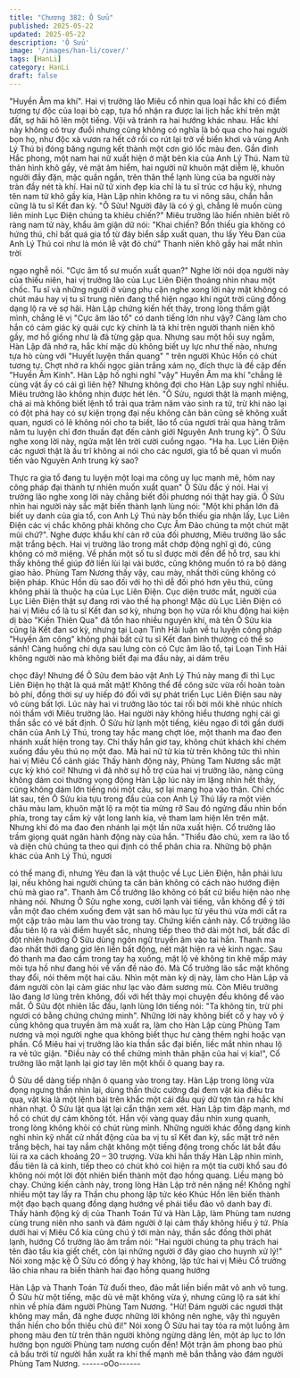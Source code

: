 ```yaml
---
title: "Chương 382: Ô Sửu"
published: 2025-05-22
updated: 2025-05-22
description: 'Ô Sửu'
image: '/images/han-li/cover/'
tags: [HanLi]
category: HanLi
draft: false
---
```


"Huyền Âm ma khí".
Hai vị trưởng lão Miêu cổ nhìn qua loại hắc khí có điểm tương tự
độc của loại bò cạp, tựa hồ nhận ra được lai lịch hắc khí trên mặt
đất, sợ hãi hô lên một tiếng.
Vội vã tránh ra hai hướng khác nhau.
Hắc khí này không có truy đuổi nhưng cũng không có nghĩa là bỏ
qua cho hai người bọn họ, như độc xà vươn ra hết cở rồi co rút lại
trở về biển khơi và vùng Anh Lý Thú bị đóng băng ngưng kết
thành một cơn gió lốc màu đen.
Gần đỉnh Hắc phong, một nam hai nữ xuất hiện ở mặt bên kia của
Anh Lý Thú.
Nam tử thân hình khô gầy, vẻ mặt âm hiểm, hai người nữ khuôn
mặt diễm lệ, khuôn người đầy đặn, mặc quần ngắn, trên thân thể
lạnh lùng của ba người này tràn đầy nét tà khí.
Hai nữ tử xinh đẹp kia chỉ là tu sĩ trúc cơ hậu kỳ, nhưng tên nam
tử khô gầy kia, Hàn Lập nhìn không ra tu vi nông sâu, chắn hẳn
cũng là tu sĩ Kết đan kỳ.
"Ô Sửu! Người đây là có ý gì, chẳng lẽ muốn cùng liên minh Lục
Điện chúng ta khiêu chiến?"
Miêu trưởng lão hiển nhiên biết rõ ràng nam tử này, khẩu âm giận
dữ nói:
"Khai chiến? Bổn thiếu gia không có hứng thú, chỉ bất quá gia tổ
từ đáy biển sắp xuất quan, thu lấy Yêu Đan của Anh Lý Thú coi
như là món lễ vật đó chứ" Thanh niên khô gầy hai mắt nhìn trời

ngạo nghễ nói.
"Cực âm tổ sư muốn xuất quan?"
Nghe lời nói dọa người này của thiếu niên, hai vị trưởng lão của
Lục Liên Điện thoáng nhìn nhau một chốc.
Tu sĩ và những người ở vùng phụ cận nghe xong lời này mặt
không có chút máu hay vị tu sĩ trung niên đang thể hiện ngạo khí
ngút trời cũng đồng dạng lộ ra vẻ sợ hãi.
Hàn Lập chứng kiến hết thảy, trong lòng thầm giật mình, chẳng lẽ
vị "Cực âm lão tổ" có danh tiếng lớn như vậy?
Càng làm cho hắn có cảm giác kỳ quái cực kỳ chính là tà khí trên
người thanh niên khô gầy, mơ hồ giống như là đã từng gặp qua.
Nhưng sau một hồi suy ngẫm, Hàn Lập đã nhớ ra, hắc khí mặc
dù không biết uy lực như thế nào, nhưng tựa hò cùng với "Huyết
luyện thần quang" " trên người Khúc Hồn có chút tương tự. Chợt
nhớ ra khối ngọc giản trắng xám nọ, đích thực là đề cập đến
"Huyền Âm Kinh".
Hàn Lập hồ nghi nghĩ "vậy" Huyền Âm ma khí "chẳng lẽ cùng vật
ấy có cái gì liên hệ?
Nhưng không đợi cho Hàn Lập suy nghĩ nhiều. Miêu trưởng lão
không nhịn được hét lên.
"Ô Sửu, ngươi thật là mạnh miệng, chả ai mà không biết lệnh tổ
trải qua trăm năm vào sinh ra tử, trừ khi nào lại có đột phá hay có
sự kiện trọng đại nếu không căn bản cũng sẽ không xuất quan,
ngươi có lẽ không nói cho ta biết, lão tổ của ngươi trải qua hàng
trăm năm tu luyện chỉ đơn thuần đạt đến cảnh giới Nguyên Anh
trung kỳ".
Ô Sửu nghe xong lời này, ngửa mặt lên trời cười cuồng ngạo.
"Ha ha. Lục Liên Điện các ngươi thật là ấu trĩ không ai nói cho các
ngươi, gia tổ bế quan vì muốn tiến vào Nguyên Anh trung kỳ sao?

Thực ra gia tổ đang tu luyện một loại ma công uy lục mạnh mẽ,
hôm nay công pháp đại thành tự nhiên muốn xuất quan" Ô Sửu
đắc ý nói.
Hai vị trưởng lão nghe xong lời này chẳng biết đối phương nói
thật hay giả.
Ô Sửu nhìn hai người này sắc mặt biến thành lạnh lùng nói: "Một
khi phần lớn đã biết uy danh của gia tổ, con Anh Lý Thú này bổn
thiếu gia nhận lấy, Lục Liên Điện các vị chắc không phải không
cho Cực Âm Đảo chúng ta một chút mặt mũi chứ?".
Nghe được khẩu khí càn rỡ của đối phương, Miêu trưởng lão sắc
mặt trắng bệch.
Hai vị trưởng lão trong mắt chớp động nghĩ gì đó, cũng không có
mở miệng.
Về phần một số tu sĩ được mời đến để hỗ trợ, sau khi thấy không
thể giúp đỡ liền lùi lại vài bước, cũng không muốn tỏ ra bộ dáng
giao hảo.
Phùng Tam Nương thấy vậy, cau mày, nhất thời cũng không có
biện pháp.
Khúc Hồn dù sao đối với họ thì dễ đối phó hơn yêu thú, cũng
không phài là thuộc hạ của Lục Liên Điện.
Cục diện trước mắt, người của Lục Liên Điện thật sự đang rơi vào
thế hạ phong!
Mặc dù Lục Liên Điện có hai vị Miêu cổ là tu sĩ Kết đan sơ kỳ,
nhưng bọn họ vừa rồi khu động hai kiện dị bào "Kiền Thiên Qua"
đã tổn hao nhiều nguyên khí, mà tên Ô Sửu kia cũng là Kết đan
sơ kỳ, nhưng tại Loạn Tinh Hải luận về tu luyện công pháp
"Huyền âm công" không phải bất cứ tu sĩ Kết đan bình thường có
thể so sánh!
Càng huống chi dựa sau lưng còn có Cực âm lão tổ, tại Loạn Tinh
Hải không người nào mà không biết đại ma đầu này, ai dám trêu

chọc đây!
Nhưng để Ô Sửu đem bảo vật Anh Lý Thú này mang đi thì Lục
Liên Điện họ thật là quá mất mặt!
Không thể để công sức vừa rồi hoàn toàn bỏ phí, đồng thời sự uy
hiếp đó đối với sự phát triển Lục Liên Điện sau này vô cùng bất
lợi.
Lúc này hai vi trưởng lão tóc tai rối bời môi khẽ nhúc nhích nói
thầm với Miêu trưởng lão. Hai người này không hiểu thương nghị
cái gì thần sắc có vẻ bất định.
Ô Sửu hừ lạnh một tiếng, kiêu ngạo đi tới gần dưới chân của Anh
Lý Thú, trong tay hắc mang chợt lóe, một thanh ma đao đen
nhánh xuất hiện trong tay.
Chỉ thấy hắn giơ tay, không chút khách khí chém xuống đầu yêu
thú nọ một đao. Mà hai nữ tử kia từ trên không tức thì nhìn hai vị
Miêu Cổ cảnh giác
Thấy hành động này, Phùng Tam Nương sắc mặt cực kỳ khó coi!
Nhưng vì đã nhờ sự hỗ trợ của hai vị trưởng lão, nàng cũng
không dám coi thường vọng động
Hàn Lập lúc này im lặng nhìn hết thảy, cũng không dám lớn tiếng
nói một câu, sợ lại mang họa vào thân.
Chỉ chốc lát sau, tên Ô Sửu kia tựu trong đầu của con Anh Lý Thú
lấy ra một viên châu màu lam, khuôn mặt lộ ra một tia mừng rỡ
Sau đó ngửng đầu nhìn bốn phía, trong tay cầm kỳ vật long lanh
kia, vẻ tham lam hiện lên trên mặt.
Nhưng khi đó ma đao đen nhánh lại một lần nữa xuất hiện. Cổ
trưởng lão trầm giọng quát ngăn hành động này của hắn.
"Thiểu đảo chủ, xem ra lão tổ và diện chủ chúng ta theo qui định
có thể phân chia ra. Những bộ phận khác của Anh Lý Thú, ngươi

có thể mang đi, nhưng Yêu đan là vật thuộc về Lục Liên Điện, hẳn
phải lưu lại, nếu không hai người chúng ta căn bản không có cách
nào hướng điện chủ mà giao ra".
Thanh âm Cổ trưởng lão không có bất cứ biểu hiện nào nhẹ
nhàng nói.
Nhưng Ô Sửu nghe xong, cười lạnh vài tiếng, vẫn không để ý tới
vẫn một đao chém xuống đem vật san hô màu lục từ yêu thú vừa
mới cắt ra một cặp trảo màu lam thu vào trong tay.
Chứng kiến cảnh này. Cổ trưởng lão đầu tiên lộ ra vài điểm huyết
sắc, nhưng tiếp theo thở dài một hơi, bất đắc dĩ đột nhiên hướng
Ô Sửu dùng ngôn ngữ truyền âm vào tai hắn. Thanh ma đao nhất
thời đang giơ lên liền bất động, nét mặt hiện ra vẻ kinh ngạc.
Sau đó thanh ma đao cầm trong tay hạ xuống, mặt lộ vẻ không tin
khẽ mấp máy môi tựa hồ như đang hỏi về vấn đề nào đó.
Mà Cổ trưởng lão sắc mặt không thay đổi, nói thêm một hai câu.
Nhìn một màn kỳ dị này, làm cho Hàn Lập và đám người còn lại
cảm giác như lạc vào đám sương mù.
Còn Miêu trưởng lão đang lơ lủng trên không, đối với hết thảy mọi
chuyện đều không để vào mắt.
Ô Sửu đột nhiên lắc đầu, lạnh lùng lớn tiếng nói: "Ta không tin, trừ
phi ngươi có bằng chứng chứng minh".
Những lời này không biết cố y hay vô ý cũng không qua truyền
âm mà xuất ra, làm cho Hàn Lập cùng Phùng Tam nương và mọi
người nghe qua không biết thục hư càng thêm nghi hoặc vạn
phần.
Cổ Miêu hai vị trưởng lão kia thần sắc đại biến, liếc mắt nhìn
nhau lộ ra vẻ tức giận.
"Điều này có thể chứng minh thân phận của hai vị kia!", Cổ
trưởng lão mặt lạnh lại giơ tay lên một khối ô quang bay ra.

Ô Sửu dể dàng tiếp nhận ô quang vào trong tay.
Hàn Lập trong lòng vừa đọng ngưng thần nhìn lại, dùng thần thức
cường đại đem vật kia điều tra qua, vật kia là một lệnh bài trên
khắc một cái đầu quỷ dữ tợn tản ra hắc khí nhàn nhạt. Ô Sửu lật
qua lật lại cẩn thận xem xét.
Hàn Lập tim đập mạnh, mơ hồ có chút dự cảm không tốt.
Hắn vội vàng quay đầu nhìn xung quanh, trong lòng không khỏi
có chút rùng mình.
Những người khác đồng dạng kinh nghi nhìn kỹ nhất cử nhất
động của ba vị tu sĩ Kết đan kỳ, sắc mặt trở nên trắng bệch, hai
tay nắm chặt không một tiếng động trong chốc lát bắt đầu lùi ra xa
cách khoảng 20 – 30 trượng.
Vừa khi hắn thấy Hàn Lập nhìn mình, đầu tiên là cả kinh, tiếp theo
có chút khó coi hiện ra một tia cười khổ sau đó không nói một lời
đột nhiên biến thành một đạo hồng quang. Liều mạng bỏ chạy.
Chứng kiến cảnh này, trong lòng Hàn Lập trở nên nặng nề!
Không nghĩ nhiều một tay lấy ra Thần chu phong lập tức kéo
Khúc Hồn lên biến thành một đạo bạch quang đồng dạng hướng
về phái tiểu đảo vô danh bay đi.
Thấy hành động kỳ dị của Thanh Toán Tử và Hàn Lập, làm Phùng
tam nương cùng trung niên nho sanh và đám người ở lại cảm
thấy không hiểu ý tứ.
Phía dưới hai vị Miêu Cổ kia cũng chú ý tới màn này, thần sắc
đồng thời phát lạnh, hướng Cổ trưởng lão âm trầm nói:
"Hai người chúng ta phụ trách hai tên đào tẩu kia giết chết, còn lại
những người ở đây giao cho huynh xử lý!"
Nói xong mặc kệ Ô Sửu có đồng ý hay không, lập tức hai vị Miêu
Cổ trưởng lão chia nhau ra biến thành hai đạo hồng quang hướng

Hàn Lập và Thanh Toán Tử đuổi theo, đảo mắt liền biến mât vô
anh vô tung.
Ô Sửu hừ một tiếng, mặc dù vẻ mặt không vừa ý, nhưng cũng lộ
ra sát khí nhìn về phía đám người Phùng Tam Nương.
"Hừ! Đám người các ngươi thật không may mắn, đã nghe được
những lời không nên nghe, vậy thì nguyên thần hiến cho bổn thiếu
chủ đi!"
Nói xong Ô Sửu hai tay tỏa ra một luồng âm phong màu đen từ
trên thân người không ngừng dâng lên, một áp lục to lớn hường
bọn người Phùng tam nương cuốn đến!
Một trận âm phong bao phủ cả bầu trời từ người hắn xuất ra khí
thế mạnh mẽ bắn thẳng vào đám người Phùng Tam Nương.
------oOo------
